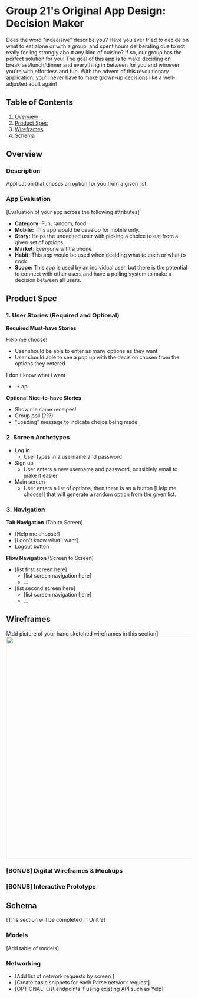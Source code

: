 Group 21's Original App Design: Decision Maker
===
Does the word "indecisive" describe you? Have you ever tried to decide on what to eat alone or with a group, and spent hours deliberating due to not really feeling strongly about any kind of cuisine? If so, our group has the perfect solution for you! The goal of this app is to make deciding on breakfast/lunch/dinner and everything in between for you and whoever you're with effortless and fun. With the advent of this revolutionary application, you'll never have to make grown-up decisions like a well-adjusted adult again!

## Table of Contents
1. [Overview](#Overview)
1. [Product Spec](#Product-Spec)
1. [Wireframes](#Wireframes)
2. [Schema](#Schema)

## Overview
### Description
Application that choses an option for you from a given list.

### App Evaluation
[Evaluation of your app across the following attributes]
- **Category:** Fun, random, food.
- **Mobile:** This app would be develop for mobile only.
- **Story:** Helps the undecited user with picking a choice to eat from a given set of options.
- **Market:** Everyone wiht a phone 
- **Habit:** This app would be used when deciding what to each or what to cook. 
- **Scope:** This app is used by an individual user, but there is the potential to connect with other users and have a polling system to make a decision between all users. 

## Product Spec

### 1. User Stories (Required and Optional)

**Required Must-have Stories**

Help me choose!
* User should be able to enter as many options as they want
* User should able to see a pop up with the decision chosen from the options they entered

I don't know what i want 
* -> api


**Optional Nice-to-have Stories**


* Show me some receipes!
* Group poll (???)
* "Loading" message to indicate choice being made

### 2. Screen Archetypes

* Log in 
   * User types in a username and password
* Sign up
   * User enters a new username and password, possiblely email to make it easier
* Main screen
    * User enters a list of options, then there is an a button [Help me choose!] that will generate a random option from the given list. 

### 3. Navigation

**Tab Navigation** (Tab to Screen)

* [Help me choose!]
* [I don't know what I want]
* Logout button

**Flow Navigation** (Screen to Screen)

* [list first screen here]
   * [list screen navigation here]
   * ...
* [list second screen here]
   * [list screen navigation here]
   * ...

## Wireframes
[Add picture of your hand sketched wireframes in this section]
<img src="YOUR_WIREFRAME_IMAGE_URL" width=600>

### [BONUS] Digital Wireframes & Mockups

### [BONUS] Interactive Prototype

## Schema 
[This section will be completed in Unit 9]
### Models
[Add table of models]
### Networking
- [Add list of network requests by screen ]
- [Create basic snippets for each Parse network request]
- [OPTIONAL: List endpoints if using existing API such as Yelp]
